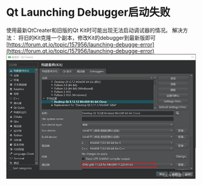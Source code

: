 # Qt Launching Debugger启动失败

使用最新QtCreater和旧版的Qt Kit时可能出现无法启动调试器的情况。
解决方法：
将旧的Kit克隆一个副本，修改Kit的debugger到最新版即可
[https://forum.qt.io/topic/157956/launching-debugge-error](https://forum.qt.io/topic/157956/launching-debugge-error)
![在这里插入图片描述](img/qt_launching_debugger.png)
